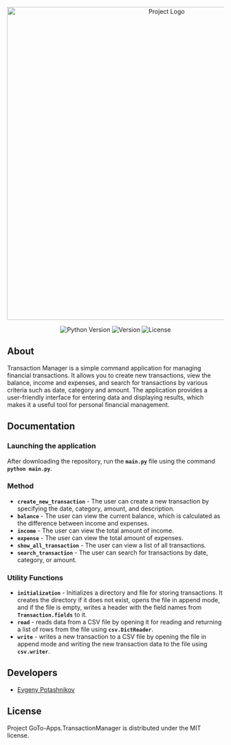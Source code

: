 <p align="center">
      <img src="https://i.ibb.co/HKFSw6T/1.png" alt="Project Logo" width="726">
</p>

<p align="center">
   <img src="https://img.shields.io/badge/Engine-Python_3.12.3-purple" alt="Python Version">
   <img src="https://img.shields.io/badge/Version-v1.0 (Alpha)-blue" alt="Version">
   <img src="https://img.shields.io/badge/License-MIT-green" alt="License">
</p>

## About
Transaction Manager is a simple command application for managing financial transactions. It allows you to create new transactions, view the balance, income and expenses, and search for transactions by various criteria such as date, category and amount. The application provides a user-friendly interface for entering data and displaying results, which makes it a useful tool for personal financial management.

## Documentation
### Launching the application
After downloading the repository, run the **`main.py`** file using the command **`python main.py`**.

### Method
- **`create_new_transaction`** - The user can create a new transaction by specifying the date, category, amount, and description.
- **`balance`** - The user can view the current balance, which is calculated as the difference between income and expenses.
- **`income`** - The user can view the total amount of income.
- **`expense`** - The user can view the total amount of expenses.
- **`show_all_transaction`** - The user can view a list of all transactions.
- **`search_transaction`** - The user can search for transactions by date, category, or amount.

### Utility Functions
- **`initialization`** - Initializes a directory and file for storing transactions. It creates the directory if it does not exist, opens the file in append mode, and if the file is empty, writes a header with the field names from **`Transaction.fields`** to it.
- **`read`** - reads data from a CSV file by opening it for reading and returning a list of rows from the file using **`csv.DictReader`**.
- **`write`** - writes a new transaction to a CSV file by opening the file in append mode and writing the new transaction data to the file using **`csv.writer`**.

## Developers

- [Evgeny Potashnikov](https://github.com/evgenypotashnikov)

## License
Project GoTo-Apps.TransactionManager is distributed under the MIT license.

